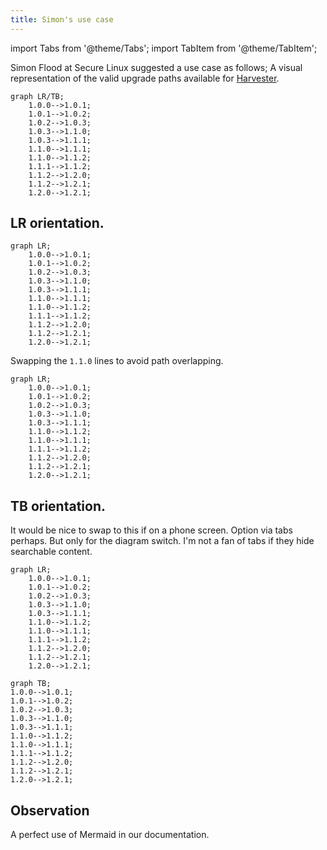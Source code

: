 ```yaml
---
title: Simon's use case
---
```

import Tabs from '@theme/Tabs';
import TabItem from '@theme/TabItem';


Simon Flood at Secure Linux suggested a use case as follows;
A visual representation of the valid upgrade paths available
for [Harvester](https://docs.harvesterhci.io/v1.2/upgrade/index).

```console
graph LR/TB;
    1.0.0-->1.0.1;
    1.0.1-->1.0.2;
    1.0.2-->1.0.3;
    1.0.3-->1.1.0;
    1.0.3-->1.1.1;
    1.1.0-->1.1.1;
    1.1.0-->1.1.2;
    1.1.1-->1.1.2;
    1.1.2-->1.2.0;
    1.1.2-->1.2.1;
    1.2.0-->1.2.1;
```


## LR orientation.

```mermaid
graph LR;
    1.0.0-->1.0.1;
    1.0.1-->1.0.2;
    1.0.2-->1.0.3;
    1.0.3-->1.1.0;
    1.0.3-->1.1.1;
    1.1.0-->1.1.1;
    1.1.0-->1.1.2;
    1.1.1-->1.1.2;
    1.1.2-->1.2.0;
    1.1.2-->1.2.1;
    1.2.0-->1.2.1;
```

Swapping the `1.1.0` lines to avoid path overlapping.

```mermaid
graph LR;
    1.0.0-->1.0.1;
    1.0.1-->1.0.2;
    1.0.2-->1.0.3;
    1.0.3-->1.1.0;
    1.0.3-->1.1.1;
    1.1.0-->1.1.2;
    1.1.0-->1.1.1;
    1.1.1-->1.1.2;
    1.1.2-->1.2.0;
    1.1.2-->1.2.1;
    1.2.0-->1.2.1;
```

## TB orientation.

It would be nice to swap to this if on a phone screen. Option
via tabs perhaps. But only for the diagram switch. I'm not a fan of tabs if
they hide searchable content.

<Tabs>
  <TabItem value="Horizontal" label="Horizontal" default>

```mermaid
graph LR;
    1.0.0-->1.0.1;
    1.0.1-->1.0.2;
    1.0.2-->1.0.3;
    1.0.3-->1.1.0;
    1.0.3-->1.1.1;
    1.1.0-->1.1.2;
    1.1.0-->1.1.1;
    1.1.1-->1.1.2;
    1.1.2-->1.2.0;
    1.1.2-->1.2.1;
    1.2.0-->1.2.1;
```

  </TabItem>
  <TabItem value="Vertical" label="Vertical">

```mermaid
graph TB;
1.0.0-->1.0.1;
1.0.1-->1.0.2;
1.0.2-->1.0.3;
1.0.3-->1.1.0;
1.0.3-->1.1.1;
1.1.0-->1.1.2;
1.1.0-->1.1.1;
1.1.1-->1.1.2;
1.1.2-->1.2.0;
1.1.2-->1.2.1;
1.2.0-->1.2.1;
```

  </TabItem>
</Tabs>

## Observation

A perfect use of Mermaid in our documentation.